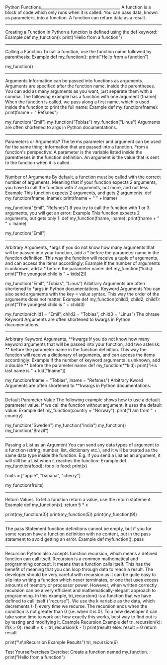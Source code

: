 Python Functions________________________________________
A function is a block of code which only runs when it is called.
You can pass data, known as parameters, into a function.
A function can return data as a result.
________________________________________
Creating a Function
In Python a function is defined using the def keyword:
Example
def my_function():
  print("Hello from a function")
________________________________________
Calling a Function
To call a function, use the function name followed by parenthesis:
Example
def my_function():
  print("Hello from a function")

my_function()
________________________________________
Arguments
Information can be passed into functions as arguments.
Arguments are specified after the function name, inside the parentheses. You can add as many arguments as you want, just separate them with a comma.
The following example has a function with one argument (fname). When the function is called, we pass along a first name, which is used inside the function to print the full name:
Example
def my_function(fname):
  print(fname + " Refsnes")

my_function("Emil")
my_function("Tobias")
my_function("Linus")
Arguments are often shortened to args in Python documentations.
________________________________________
Parameters or Arguments?
The terms parameter and argument can be used for the same thing: information that are passed into a function.
From a function's perspective:
A parameter is the variable listed inside the parentheses in the function definition.
An argument is the value that is sent to the function when it is called.
________________________________________
Number of Arguments
By default, a function must be called with the correct number of arguments. Meaning that if your function expects 2 arguments, you have to call the function with 2 arguments, not more, and not less.
Example
This function expects 2 arguments, and gets 2 arguments:
def my_function(fname, lname):
  print(fname + " " + lname)

my_function("Emil", "Refsnes")
If you try to call the function with 1 or 3 arguments, you will get an error:
Example
This function expects 2 arguments, but gets only 1:
def my_function(fname, lname):
  print(fname + " " + lname)

my_function("Emil")
________________________________________
Arbitrary Arguments, *args
If you do not know how many arguments that will be passed into your function, add a * before the parameter name in the function definition.
This way the function will receive a tuple of arguments, and can access the items accordingly:
Example
If the number of arguments is unknown, add a * before the parameter name:
def my_function(*kids):
  print("The youngest child is " + kids[2])

my_function("Emil", "Tobias", "Linus")
Arbitrary Arguments are often shortened to *args in Python documentations.
Keyword Arguments
You can also send arguments with the key = value syntax.
This way the order of the arguments does not matter.
Example
def my_function(child3, child2, child1):
  print("The youngest child is " + child3)

my_function(child1 = "Emil", child2 = "Tobias", child3 = "Linus")
The phrase Keyword Arguments are often shortened to kwargs in Python documentations.
________________________________________
Arbitrary Keyword Arguments, **kwargs
If you do not know how many keyword arguments that will be passed into your function, add two asterisk: ** before the parameter name in the function definition.
This way the function will receive a dictionary of arguments, and can access the items accordingly:
Example
If the number of keyword arguments is unknown, add a double ** before the parameter name:
def my_function(**kid):
  print("His last name is " + kid["lname"])

my_function(fname = "Tobias", lname = "Refsnes")
Arbitrary Kword Arguments are often shortened to **kwargs in Python documentations.
________________________________________
Default Parameter Value
The following example shows how to use a default parameter value.
If we call the function without argument, it uses the default value:
Example
def my_function(country = "Norway"):
  print("I am from " + country)

my_function("Sweden")
my_function("India")
my_function()
my_function("Brazil")
________________________________________
Passing a List as an Argument
You can send any data types of argument to a function (string, number, list, dictionary etc.), and it will be treated as the same data type inside the function.
E.g. if you send a List as an argument, it will still be a List when it reaches the function:
Example
def my_function(food):
  for x in food:
    print(x)

fruits = ["apple", "banana", "cherry"]

my_function(fruits)
________________________________________
Return Values
To let a function return a value, use the return statement:
Example
def my_function(x):
  return 5 * x

print(my_function(3))
print(my_function(5))
print(my_function(9))
________________________________________
The pass Statement
function definitions cannot be empty, but if you for some reason have a function definition with no content, put in the pass statement to avoid getting an error.
Example
def myfunction():
  pass
________________________________________
Recursion
Python also accepts function recursion, which means a defined function can call itself.
Recursion is a common mathematical and programming concept. It means that a function calls itself. This has the benefit of meaning that you can loop through data to reach a result.
The developer should be very careful with recursion as it can be quite easy to slip into writing a function which never terminates, or one that uses excess amounts of memory or processor power. However, when written correctly recursion can be a very efficient and mathematically-elegant approach to programming.
In this example, tri_recursion() is a function that we have defined to call itself ("recurse"). We use the k variable as the data, which decrements (-1) every time we recurse. The recursion ends when the condition is not greater than 0 (i.e. when it is 0).
To a new developer it can take some time to work out how exactly this works, best way to find out is by testing and modifying it.
Example
Recursion Example
def tri_recursion(k):
  if(k > 0):
    result = k + tri_recursion(k - 1)
    print(result)
  else:
    result = 0
  return result

print("\n\nRecursion Example Results")
tri_recursion(6)

Test Yourselfxercises
Exercise:
Create a function named my_function.
 :
  print("Hello from a function")